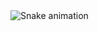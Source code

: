 <img src="https://raw.githubusercontent.com/gitUser/gitrepo/output/snake.svg" alt="Snake animation" />
